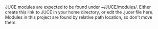 JUCE modules are expected to be found under ~/JUCE/modules/.
Either create this link to JUCE in your home directory, or edit the .jucer file here.
Modules in this project are found by relative path location, so don't move them.
